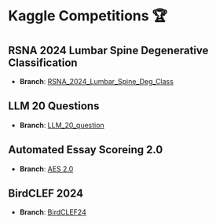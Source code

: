 # Kaggle Competitions 🏆

##  RSNA 2024 Lumbar Spine Degenerative Classification
- **Branch**: [RSNA_2024_Lumbar_Spine_Deg_Class](https://github.com/rinkusahu1/Kaggle_Practice_ML/tree/RSNA_2024_Lumbar_Spine_Deg_Class/RSNA%202024%20Lumbar%20Spine%20Degenerative%20Classification)

## LLM 20 Questions
- **Branch**: [LLM_20_question](https://github.com/rinkusahu1/Kaggle_Practice_ML/tree/LLM_20_question/LLM%2020%20Questions)

## Automated Essay Scoreing 2.0
- **Branch**: [AES 2.0](https://github.com/rinkusahu1/Kaggle_Practice_ML/tree/Learning-Agency-Lab---Automated-Essay-Scoring-2.0)

## BirdCLEF 2024
- **Branch**: [BirdCLEF24](https://github.com/rinkusahu1/Kaggle_Practice_ML/tree/BirdCLEF24/BirdCLEF)